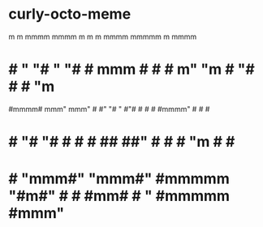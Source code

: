 # curly-octo-meme
                                                                             
 m    m  mmmm   mmmm  m                   m     m  mmmm  mmmmm  m      mmmm  
 #    # "   "# "   "# #       mmm         #  #  # m"  "m #   "# #      #   "m
 #mmmm#   mmm"   mmm" #      #" "#        " #"# # #    # #mmmm" #      #    #
 #    #     "#     "# #      #   #         ## ##" #    # #   "m #      #    #
 #    # "mmm#" "mmm#" #mmmmm "#m#"         #   #   #mm#  #    " #mmmmm #mmm" 
                                                                             
